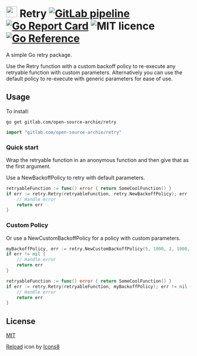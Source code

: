 # <img src="https://img.icons8.com/external-vitaliy-gorbachev-lineal-color-vitaly-gorbachev/60/000000/external-reload-arrows-vitaliy-gorbachev-lineal-color-vitaly-gorbachev-1.png" width="30"/> Retry [![GitLab pipeline](https://img.shields.io/gitlab/pipeline/open-source-archie/retry)](https://gitlab.com/open-source-archie/retry/builds) [![Go Report Card](https://goreportcard.com/badge/gitlab.com/open-source-archie/retry)](https://goreportcard.com/report/gitlab.com/open-source-archie/retry) ![MIT licence](https://img.shields.io/badge/license-MIT-green) [![Go Reference](https://pkg.go.dev/badge/gitlab.com/open-source-archie/retry.svg)](https://pkg.go.dev/gitlab.com/open-source-archie/retry)

A simple Go retry package.

Use the Retry function with a custom backoff policy to re-execute any retryable function with custom parameters.
Alternatively you can use the default policy to re-execute with generic parameters for ease of use.
## Usage
To install:
```
go get gitlab.com/open-source-archie/retry
```

```go
import "gitlab.com/open-source-archie/retry"
```

### Quick start
Wrap the retryable function in an anonymous function and then give that as the first argument.

Use a NewBackoffPolicy to retry with default parameters.
```go
retryableFunction := func() error { return SomeCoolFunction() }
if err := retry.Retry(retryableFunction, retry.NewBackoffPolicy); err != nil {
    // Handle error
	return err
}
```

### Custom Policy
Or use a NewCustomBackoffPolicy for a policy with custom parameters.
```go
myBackoffPolicy, err := retry.NewCustomBackoffPolicy(5, 1000, 2, 1000, 500, false)
if err != nil {
	// Handle error
	return err
}

retryableFunction := func() error { return SomeCoolFunction() }
if err := retry.Retry(retryableFunction, myBackoffPolicy); err != nil {
    // Handle error
	return err
}
```

## License
[MIT](https://choosealicense.com/licenses/mit/)

<a target="_blank" href="https://icons8.com/icon/57Gd8pKUv4bp/reload">Reload</a> icon by <a target="_blank" href="https://icons8.com">Icons8</a>
